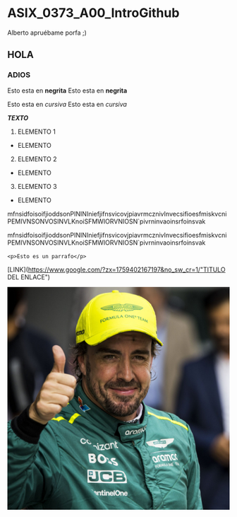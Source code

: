 # ASIX_0373_A00_IntroGithub
Alberto apruébame porfa ;)

## HOLA 
### ADIOS
Esto esta en __negrita__
Esto esta en **negrita**

Esto esta en _cursiva_
Esto esta en *cursiva*

__*TEXTO*__

1. ELEMENTO 1
* ELEMENTO 
2. ELEMENTO 2 
* ELEMENTO 
3. ELEMENTO 3
* ELEMENTO 



mfnsidfoisoifjioddsonPININIniefjifnsvicovjpiavrmcznivInvecsifioesfmiskvcniPEMIVNSONVOSINVLKnoiSFMWIORVNIOSN`pivrninvaoinsrfoinsvak


mfnsidfoisoifjioddsonPININIniefjifnsvicovjpiavrmcznivInvecsifioesfmiskvcniPEMIVNSONVOSINVLKnoiSFMWIORVNIOSN`pivrninvaoinsrfoinsvak


```
<p>Esto es un parrafo</p>
```

[LINK](https://www.google.com/?zx=1759402167197&no_sw_cr=1/"TITULO DEL ENLACE")

![FOTONANO](imagen1.jpg)
